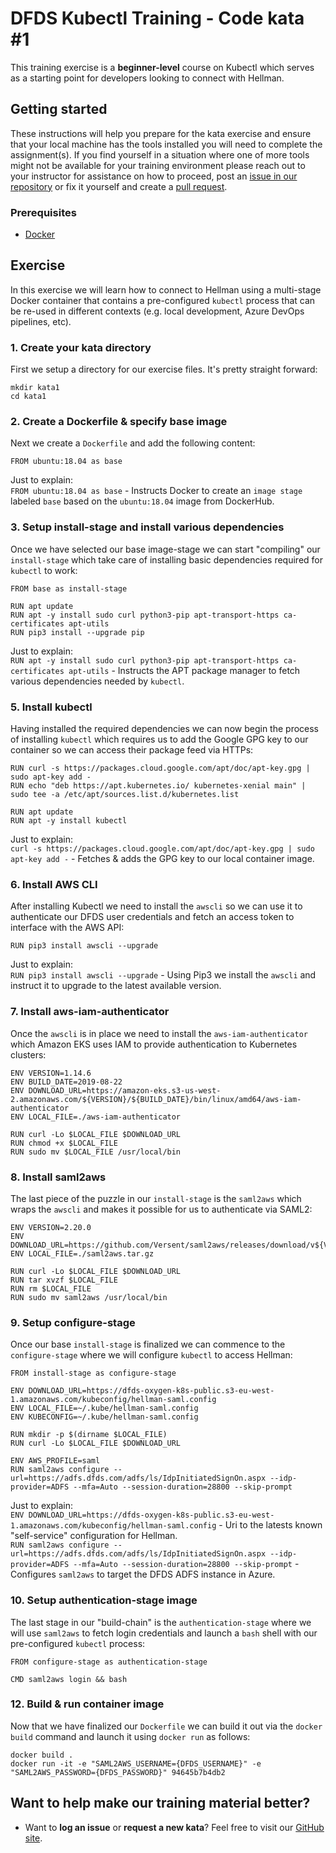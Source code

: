 DFDS Kubectl Training - Code kata #1
======================================

This training exercise is a **beginner-level** course on Kubectl which serves as a starting point for developers looking to connect with Hellman.

## Getting started
These instructions will help you prepare for the kata exercise and ensure that your local machine has the tools installed you will need to complete the assignment(s). If you find yourself in a situation where one of more tools might not be available for your training environment please reach out to your instructor for assistance on how to proceed, post an [issue in our repository](https://github.com/dfds/dojo/issues) or fix it yourself and create a [pull request](https://github.com/dfds/dojo/pulls).

### Prerequisites
* [Docker](https://www.docker.com/products/docker-desktop)

## Exercise
In this exercise we will learn how to connect to Hellman using a multi-stage Docker container that contains a pre-configured `kubectl` process that can be re-used in different contexts (e.g. local development, Azure DevOps pipelines, etc). 

### 1. Create your kata directory
First we setup a directory for our exercise files. It's pretty straight forward:

```
mkdir kata1
cd kata1
```

### 2. Create a Dockerfile & specify base image
Next we create a `Dockerfile` and add the following content:

```
FROM ubuntu:18.04 as base
```

Just to explain: <br/>
`FROM ubuntu:18.04 as base` - Instructs Docker to create an `image stage` labeled `base` based on the `ubuntu:18.04` image from DockerHub.

### 3. Setup install-stage and install various dependencies
Once we have selected our base image-stage we can start "compiling" our `install-stage` which take care of installing basic dependencies required for `kubectl` to work:

```
FROM base as install-stage

RUN apt update
RUN apt -y install sudo curl python3-pip apt-transport-https ca-certificates apt-utils
RUN pip3 install --upgrade pip
```

Just to explain: <br/>
`RUN apt -y install sudo curl python3-pip apt-transport-https ca-certificates apt-utils` - Instructs the APT package manager to fetch various dependencies needed by `kubectl`.

### 5. Install kubectl
Having installed the required dependencies we can now begin the process of installing `kubectl` which requires us to add the Google GPG key to our container so we can access their package feed via HTTPs:

```
RUN curl -s https://packages.cloud.google.com/apt/doc/apt-key.gpg | sudo apt-key add -
RUN echo "deb https://apt.kubernetes.io/ kubernetes-xenial main" | sudo tee -a /etc/apt/sources.list.d/kubernetes.list

RUN apt update
RUN apt -y install kubectl
```

Just to explain: <br/>
`curl -s https://packages.cloud.google.com/apt/doc/apt-key.gpg | sudo apt-key add -` - Fetches & adds the GPG key to our local container image.

### 6. Install AWS CLI
After installing Kubectl we need to install the `awscli` so we can use it to authenticate our DFDS user credentials and fetch an access token to interface with the AWS API:

```
RUN pip3 install awscli --upgrade
```

Just to explain: <br/>
`RUN pip3 install awscli --upgrade` - Using Pip3 we install the `awscli` and instruct it to upgrade to the latest available version.

### 7. Install aws-iam-authenticator
Once the `awscli` is in place we need to install the `aws-iam-authenticator` which Amazon EKS uses IAM to provide authentication to Kubernetes clusters:

```
ENV VERSION=1.14.6
ENV BUILD_DATE=2019-08-22
ENV DOWNLOAD_URL=https://amazon-eks.s3-us-west-2.amazonaws.com/${VERSION}/${BUILD_DATE}/bin/linux/amd64/aws-iam-authenticator
ENV LOCAL_FILE=./aws-iam-authenticator

RUN curl -Lo $LOCAL_FILE $DOWNLOAD_URL
RUN chmod +x $LOCAL_FILE
RUN sudo mv $LOCAL_FILE /usr/local/bin
```

### 8. Install saml2aws
The last piece of the puzzle in our `install-stage` is the `saml2aws` which wraps the `awscli` and makes it possible for us to authenticate via SAML2:

```
ENV VERSION=2.20.0
ENV DOWNLOAD_URL=https://github.com/Versent/saml2aws/releases/download/v${VERSION}/saml2aws_${VERSION}_linux_amd64.tar.gz
ENV LOCAL_FILE=./saml2aws.tar.gz

RUN curl -Lo $LOCAL_FILE $DOWNLOAD_URL
RUN tar xvzf $LOCAL_FILE
RUN rm $LOCAL_FILE
RUN sudo mv saml2aws /usr/local/bin
```

### 9. Setup configure-stage
Once our base `install-stage` is finalized we can commence to the `configure-stage` where we will configure `kubectl` to access Hellman:

```
FROM install-stage as configure-stage

ENV DOWNLOAD_URL=https://dfds-oxygen-k8s-public.s3-eu-west-1.amazonaws.com/kubeconfig/hellman-saml.config
ENV LOCAL_FILE=~/.kube/hellman-saml.config
ENV KUBECONFIG=~/.kube/hellman-saml.config

RUN mkdir -p $(dirname $LOCAL_FILE)
RUN curl -Lo $LOCAL_FILE $DOWNLOAD_URL

ENV AWS_PROFILE=saml
RUN saml2aws configure --url=https://adfs.dfds.com/adfs/ls/IdpInitiatedSignOn.aspx --idp-provider=ADFS --mfa=Auto --session-duration=28800 --skip-prompt
```

Just to explain: <br/>
`ENV DOWNLOAD_URL=https://dfds-oxygen-k8s-public.s3-eu-west-1.amazonaws.com/kubeconfig/hellman-saml.config` - Uri to the latests known "self-service" configuration for Hellman.<br/>
`RUN saml2aws configure --url=https://adfs.dfds.com/adfs/ls/IdpInitiatedSignOn.aspx --idp-provider=ADFS --mfa=Auto --session-duration=28800 --skip-prompt` - Configures `saml2aws` to target the DFDS ADFS instance in Azure.

### 10. Setup authentication-stage image
The last stage in our "build-chain" is the `authentication-stage` where we will use `saml2aws` to fetch login credentials and launch a `bash` shell with our pre-configured `kubectl` process:

```
FROM configure-stage as authentication-stage

CMD saml2aws login && bash
```

### 12. Build & run container image
Now that we have finalized our `Dockerfile` we can build it out via the `docker build` command and launch it using `docker run` as follows:

```
docker build .
docker run -it -e "SAML2AWS_USERNAME={DFDS_USERNAME}" -e "SAML2AWS_PASSWORD={DFDS_PASSWORD}" 94645b7b4db2
```

## Want to help make our training material better?
 * Want to **log an issue** or **request a new kata**? Feel free to visit our [GitHub site](https://github.com/dfds/dojo/issues).